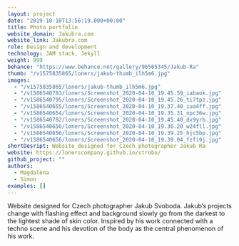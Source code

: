 ```yaml
---
layout: project
date: "2019-10-10T13:56:19.000+00:00"
title: Photo portfolio
website_domain: Jakubra.com
website_link: Jakubra.com
role: Design and development
technology: JAM stack, Jekyll
weight: 999
behance: "https://www.behance.net/gallery/96565345/Jakub-Ra"
thumb: "/v1575835865/loners/jakub-thumb_ilh5m6.jpg"
images:
  - "/v1575835865/loners/jakub-thumb_ilh5m6.jpg"
  - "/v1586540783/loners/Screenshot_2020-04-10_19.45.59_iabaok.jpg"
  - "/v1586540795/loners/Screenshot_2020-04-10_19.45.26_ti7tpz.jpg"
  - "/v1586540655/loners/Screenshot_2020-04-10_19.37.40_iua4ff.jpg"
  - "/v1586540654/loners/Screenshot_2020-04-10_19.35.31_npc36w.jpg"
  - "/v1586540782/loners/Screenshot_2020-04-10_19.45.40_dx9yrb.jpg"
  - "/v1586540656/loners/Screenshot_2020-04-10_19.36.20_w24fll.jpg"
  - "/v1586540656/loners/Screenshot_2020-04-10_19.39.25_hjc5bp.jpg"
  - "/v1586540656/loners/Screenshot_2020-04-10_19.39.04_fzfi9j.jpg"
shortDesript: Website designed for Czech photographer Jakub Ra
website: https://lonerscompany.github.io/strobo/
github_project: ""
authors:
  - Magdaléna
  - Simon
examples: []
---
```


Website designed for Czech photographer Jakub Svoboda. Jakub’s projects change with flashing effect and background slowly go from the darkest to the lightest shade of skin color. Inspired by his work connected with a techno scene and his devotion of the body as the central phenomenon of his work.
